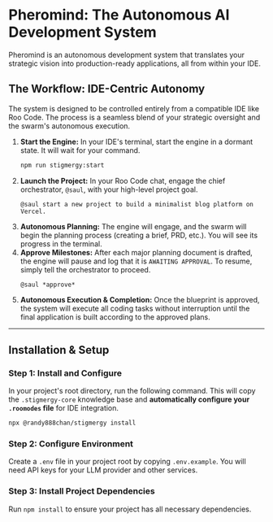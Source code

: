 # Pheromind: The Autonomous AI Development System

Pheromind is an autonomous development system that translates your strategic vision into production-ready applications, all from within your IDE.

## The Workflow: IDE-Centric Autonomy

The system is designed to be controlled entirely from a compatible IDE like Roo Code. The process is a seamless blend of your strategic oversight and the swarm's autonomous execution.

1.  **Start the Engine:** In your IDE's terminal, start the engine in a dormant state. It will wait for your command.
    ```bash
    npm run stigmergy:start
    ```
2.  **Launch the Project:** In your Roo Code chat, engage the chief orchestrator, `@saul`, with your high-level project goal.
    ```
    @saul start a new project to build a minimalist blog platform on Vercel.
    ```
3.  **Autonomous Planning:** The engine will engage, and the swarm will begin the planning process (creating a brief, PRD, etc.). You will see its progress in the terminal.
4.  **Approve Milestones:** After each major planning document is drafted, the engine will pause and log that it is `AWAITING APPROVAL`. To resume, simply tell the orchestrator to proceed.
    ```
    @saul *approve*
    ```
5.  **Autonomous Execution & Completion:** Once the blueprint is approved, the system will execute all coding tasks without interruption until the final application is built according to the approved plans.

---
## Installation & Setup

### Step 1: Install and Configure

In your project's root directory, run the following command. This will copy the `.stigmergy-core` knowledge base and **automatically configure your `.roomodes` file** for IDE integration.
```bash
npx @randy888chan/stigmergy install
```

### Step 2: Configure Environment

Create a `.env` file in your project root by copying `.env.example`. You will need API keys for your LLM provider and other services.

### Step 3: Install Project Dependencies

Run `npm install` to ensure your project has all necessary dependencies.
```
